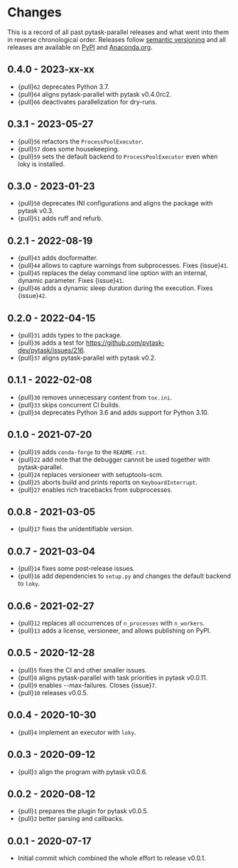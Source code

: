# Changes

This is a record of all past pytask-parallel releases and what went into them in reverse
chronological order. Releases follow [semantic versioning](https://semver.org/) and all
releases are available on [PyPI](https://pypi.org/project/pytask-parallel) and
[Anaconda.org](https://anaconda.org/conda-forge/pytask-parallel).

## 0.4.0 - 2023-xx-xx

- {pull}`62` deprecates Python 3.7.
- {pull}`64` aligns pytask-parallel with pytask v0.4.0rc2.
- {pull}`66` deactivates parallelization for dry-runs.

## 0.3.1 - 2023-05-27

- {pull}`56` refactors the `ProcessPoolExecutor`.
- {pull}`57` does some housekeeping.
- {pull}`59` sets the default backend to `ProcessPoolExecutor` even when loky is
  installed.

## 0.3.0 - 2023-01-23

- {pull}`50` deprecates INI configurations and aligns the package with pytask v0.3.
- {pull}`51` adds ruff and refurb.

## 0.2.1 - 2022-08-19

- {pull}`43` adds docformatter.
- {pull}`44` allows to capture warnings from subprocesses. Fixes {issue}`41`.
- {pull}`45` replaces the delay command line option with an internal, dynamic parameter.
  Fixes {issue}`41`.
- {pull}`46` adds a dynamic sleep duration during the execution. Fixes {issue}`42`.

## 0.2.0 - 2022-04-15

- {pull}`31` adds types to the package.
- {pull}`36` adds a test for <https://github.com/pytask-dev/pytask/issues/216>.
- {pull}`37` aligns pytask-parallel with pytask v0.2.

## 0.1.1 - 2022-02-08

- {pull}`30` removes unnecessary content from `tox.ini`.
- {pull}`33` skips concurrent CI builds.
- {pull}`34` deprecates Python 3.6 and adds support for Python 3.10.

## 0.1.0 - 2021-07-20

- {pull}`19` adds `conda-forge` to the `README.rst`.
- {pull}`22` add note that the debugger cannot be used together with pytask-parallel.
- {pull}`24` replaces versioneer with setuptools-scm.
- {pull}`25` aborts build and prints reports on `KeyboardInterrupt`.
- {pull}`27` enables rich tracebacks from subprocesses.

## 0.0.8 - 2021-03-05

- {pull}`17` fixes the unidentifiable version.

## 0.0.7 - 2021-03-04

- {pull}`14` fixes some post-release issues.
- {pull}`16` add dependencies to `setup.py` and changes the default backend to `loky`.

## 0.0.6 - 2021-02-27

- {pull}`12` replaces all occurrences of `n_processes` with `n_workers`.
- {pull}`13` adds a license, versioneer, and allows publishing on PyPI.

## 0.0.5 - 2020-12-28

- {pull}`5` fixes the CI and other smaller issues.
- {pull}`8` aligns pytask-parallel with task priorities in pytask v0.0.11.
- {pull}`9` enables --max-failures. Closes {issue}`7`.
- {pull}`10` releases v0.0.5.

## 0.0.4 - 2020-10-30

- {pull}`4` implement an executor with `loky`.

## 0.0.3 - 2020-09-12

- {pull}`3` align the program with pytask v0.0.6.

## 0.0.2 - 2020-08-12

- {pull}`1` prepares the plugin for pytask v0.0.5.
- {pull}`2` better parsing and callbacks.

## 0.0.1 - 2020-07-17

- Initial commit which combined the whole effort to release v0.0.1.
